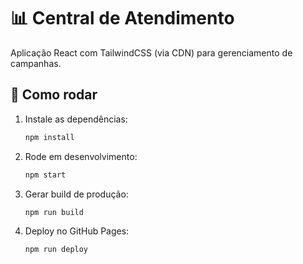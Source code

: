 # 📊 Central de Atendimento

Aplicação React com TailwindCSS (via CDN) para gerenciamento de campanhas.

## 🚀 Como rodar

1. Instale as dependências:
   ```bash
   npm install
   ```

2. Rode em desenvolvimento:
   ```bash
   npm start
   ```

3. Gerar build de produção:
   ```bash
   npm run build
   ```

4. Deploy no GitHub Pages:
   ```bash
   npm run deploy
   ```
